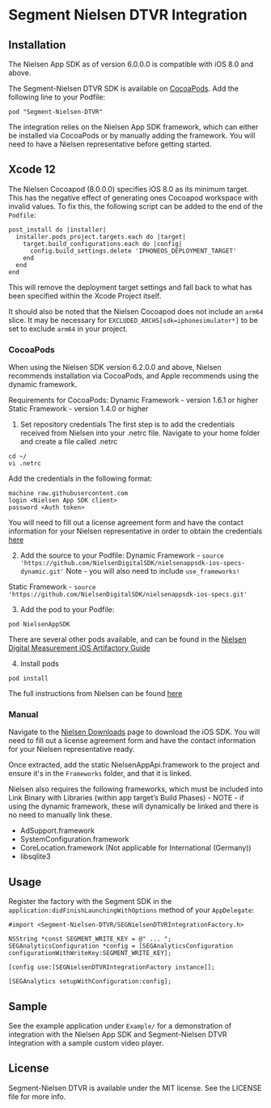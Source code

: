 # Segment Nielsen DTVR Integration

## Installation

The Nielsen App SDK as of version 6.0.0.0 is compatible with iOS 8.0 and above.

The Segment-Nielsen DTVR SDK is available on [CocoaPods](http://cocoapods.org). Add the following line to your Podfile:

```
pod "Segment-Nielsen-DTVR"
```

The integration relies on the Nielsen App SDK framework, which can either be installed via CocoaPods or by manually adding the framework.
You will need to have a Nielsen representative before getting started.

## Xcode 12

The Nielsen Cocoapod (8.0.0.0) specifies iOS 8.0 as its minimum target.  This has the negative effect of generating ones Cocoapod workspace with invalid values.  To fix this, the following script can be added to the end of the `Podfile`:

```
post_install do |installer|
  installer.pods_project.targets.each do |target|
    target.build_configurations.each do |config|
      config.build_settings.delete 'IPHONEOS_DEPLOYMENT_TARGET'
    end
  end
end
```

This will remove the deployment target settings and fall back to what has been specified within the Xcode Project itself.

It should also be noted that the Nielsen Cocoapod does not include an `arm64` slice.  It may be necessary for  `EXCLUDED_ARCHS[sdk=iphonesimulator*]` to be set to exclude `arm64` in your project.

### CocoaPods

When using the Nielsen SDK version 6.2.0.0 and above, Nielsen recommends installation via CocoaPods, and Apple recommends using the dynamic framework.

Requirements for CocoaPods:
Dynamic Framework - version 1.6.1 or higher
Static Framework - version 1.4.0 or higher

1. Set repository credentials
The first step is to add the credentials received from Nielsen into your .netrc file. Navigate to your home folder and create a file called .netrc
```
cd ~/
vi .netrc
```

Add the credentials in the following format:
```
machine raw.githubusercontent.com
login <Nielsen App SDK client>
password <Auth token>
```

You will need to fill out a license agreement form and have the contact information for your Nielsen representative in order to obtain the credentials [here](https://engineeringportal.nielsen.com/docs/Special:Downloads)

2. Add the source to your Podfile:
Dynamic Framework - `source 'https://github.com/NielsenDigitalSDK/nielsenappsdk-ios-specs-dynamic.git'`
Note - you will also need to include `use_frameworks!`

Static Framework - `source 'https://github.com/NielsenDigitalSDK/nielsenappsdk-ios-specs.git'`

3. Add the pod to your Podfile:

`pod NielsenAppSDK`

There are several other pods available, and can be found in the [Nielsen Digital Measurement iOS Artifactory Guide](https://engineeringportal.nielsen.com/docs/Digital_Measurement_iOS_Artifactory_Guide)

4. Install pods

`pod install`

The full instructions from Nielsen can be found [here](https://engineeringportal.nielsen.com/docs/Digital_Measurement_iOS_Artifactory_Guide)

### Manual

Navigate to the [Nielsen Downloads](https://engineeringportal.nielsen.com/docs/Special:Downloads) page to download the iOS SDK.
You will need to fill out a license agreement form and have the contact information for your Nielsen representative ready.

Once extracted, add the static NielsenAppApi.framework to the project and ensure it's in the `Frameworks` folder, and that it is linked.

Nielsen also requires the following frameworks, which must be included into Link Binary with Libraries (within app target’s Build Phases) - NOTE - if using the dynamic framework, these will dynamically be linked and there is no need to manually link these.
  - AdSupport.framework
  - SystemConfiguration.framework
  - CoreLocation.framework (Not applicable for International (Germany))
  - libsqlite3

## Usage

Register the factory with the Segment SDK in the `application:didFinishLaunchingWithOptions` method of your `AppDelegate`:

`#import <Segment-Nielsen-DTVR/SEGNielsenDTVRIntegrationFactory.h>`

```
NSString *const SEGMENT_WRITE_KEY = @" ... ";
SEGAnalyticsConfiguration *config = [SEGAnalyticsConfiguration configurationWithWriteKey:SEGMENT_WRITE_KEY];

[config use:[SEGNielsenDTVRIntegrationFactory instance]];

[SEGAnalytics setupWithConfiguration:config];
```

## Sample

See the example application under `Example/` for a demonstration of integration with the Nielsen App SDK and Segment-Nielsen DTVR Integration with a sample custom video player.

## License

Segment-Nielsen DTVR is available under the MIT license. See the LICENSE file for more info.
